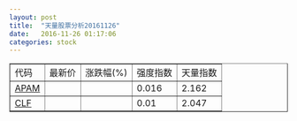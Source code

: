 ```yaml
---
layout: post
title:  "天量股票分析20161126"
date:   2016-11-26 01:17:06
categories: stock
---
```

<script type="text/javascript">
var stockList = []
stockList.push('gb_apam');
stockList.push('gb_clf');
</script>

<table border="1">
 <tr>
  <td>代码</td>
  <td>最新价</td>
  <td>涨跌幅(%)</td>
 <td>强度指数</td>
 <td>天量指数</td>
</tr>
  <tr id="apam"><td><a href="http://stock.finance.sina.com.cn/usstock/quotes/APAM.html" target="_blank">APAM</a></td><td></td><td></td><td>0.016</td><td>2.162</td></tr>
  <tr id="clf"><td><a href="http://stock.finance.sina.com.cn/usstock/quotes/CLF.html" target="_blank">CLF</a></td><td></td><td></td><td>0.01</td><td>2.047</td></tr>
</table>
